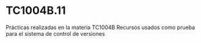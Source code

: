 # TC1004B.11
Prácticas realizadas en la materia TC1004B
Recursos usados como prueba para el sistema de control de versiones